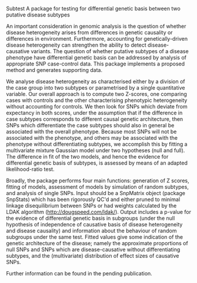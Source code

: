 Subtest
A package for testing for differential genetic basis between two putative disease subtypes

An important consideration in genomic analysis is the question of whether disease heterogeneity arises from differences in genetic causality or differences in environment. Furthermore, accounting for genetically-driven disease heterogeneity can strengthen the ability to detect disease-causative variants. The question of whether putative subtypes of a disease phenotype have differential genetic basis can be addressed by analysis of appropriate SNP case-control data. This package implements a proposed method and generates supporting data.
 
We analyse disease heterogeneity as characterised either by a division of the case group into two subtypes or parametrised by a single quantitative variable. Our overall approach is to compute two Z-scores, one comparing cases with controls and the other characterising phenotypic heterogeneity without accounting for controls. We then look for SNPs which deviate from expectancy in both scores, under the assumption that if the difference in case subtypes corresponds to different causal genetic architecture, then SNPs which differentiate the case subtypes should also in general be associated with the overall phenotype. Because most SNPs will not be associated with the phenotype, and others may be associated with the phenotype without differentiating subtypes, we accomplish this by fitting a multivariate mixture Gaussian model under two hypotheses (null and full). The difference in fit of the two models, and hence the evidence for differential genetic basis of subtypes, is assessed by means of an adapted likelihood-ratio test.

Broadly, the package performs four main functions: generation of Z scores, fitting of models, assessment of models by simulation of random subtypes, and analysis of single SNPs. Input should be a SnpMatrix object (package SnpStats) which has been rigorously QC'd and either pruned to minimal linkage disequilibrium between SNPs or had weights calculated by the LDAK algorithm (http://dougspeed.com/ldak/). Output includes a p-value for the evidence of differential genetic basis in subgroups (under the null hypothesis of independence of causative basis of disease heterogeneity and disease causality) and information about the behaviour of random subgroups under the same test. Fitted values give some indication of the genetic architecture of the disease; namely the approximate proportions of null SNPs and SNPs which are disease-causative without differentiating subtypes, and the (multivariate) distribution of effect sizes of causative SNPs.

Further information can be found in the pending publication.
